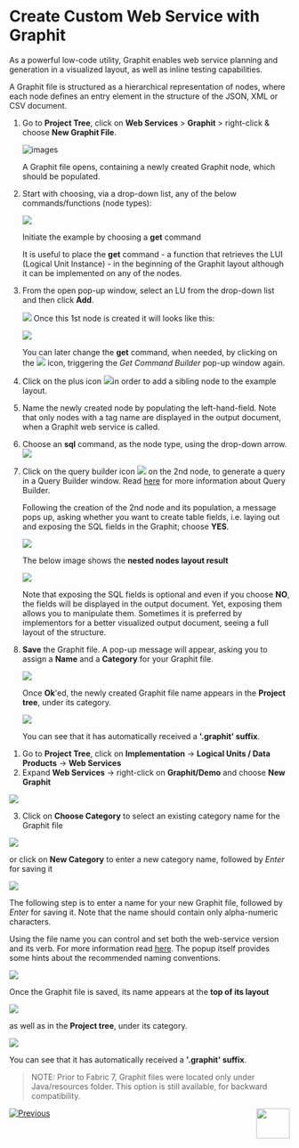 # Create Custom Web Service with Graphit

As a powerful low-code utility, Graphit enables web service planning and generation in a visualized layout, as well as inline testing  capabilities.

A Graphit file is structured as a hierarchical representation of nodes, where each node defines an entry element in the structure of the JSON, XML or CSV document. 

<studio>

1. Go to **Project Tree**, click on **Web Services** > **Graphit** > right-click & choose **New Graphit File**. 

    ![images](17_Graphit/images/new_graphit_file_studio_bigger.png)

    A Graphit file opens, containing a newly created Graphit node, which should be populated.

2. Start with choosing, via a drop-down list, any of the below commands/functions (node types): 

    ![](17_Graphit/images/commands_functions_node_types.png)

    Initiate the example by choosing a **get** command

    It is useful to place the **get** command - a function that retrieves the LUI (Logical Unit Instance) - in the beginning of the Graphit layout although it can be implemented on any of the nodes. 

3. From the open pop-up window, select an LU from the drop-down list and then click **Add**.

     ![](17_Graphit/images/get_command_builder_add_bigger.png)
    Once this 1st node is created it will looks like this:

    ![](17_Graphit/images/first_graphit_node.png)

    You can later change the **get** command, when needed, by clicking on the ![](17_Graphit/images/selection.png) icon, triggering the *Get Command Builder* pop-up window again.


4. Click on the plus icon ![](17_Graphit/images/add_sibling.png)in order to add a sibling node to the example layout.

5. Name the newly created node by populating the left-hand-field.
    Note that only nodes with a tag name are displayed in the output document, when a Graphit web service is called.

6. Choose an **sql** command, as the node type, using the drop-down arrow. ![](17_Graphit/images/populate_second_node.png)

7. Click on the query builder icon ![](17_Graphit/images/db-icon.png) on the 2nd node, to generate a query in a Query Builder window.
    Read [here](https://support.k2view.com/Academy/articles/11_query_builder/01_query_builder_overview.html) for more information about Query Builder.

    Following the creation of the 2nd node and its population, a message pops up, asking whether you want to create table fields, i.e. laying out and exposing the SQL fields in the Graphit; choose **YES**.

    ![](17_Graphit/images/create_table_fields_message.png)


    The below image shows the **nested nodes layout result** 
    
    ![](17_Graphit/images/new_graphit_example.png)
    
    Note that exposing the SQL fields is optional and even if you choose **NO**, the fields will be displayed in the output document. Yet, exposing them allows you to manipulate them. Sometimes it is preferred by implementors for a better visualized output document, seeing a full layout of the structure.

8. **Save** the Graphit file. A pop-up message will appear, asking you to assign a **Name** and a **Category** for your Graphit file.

    ![](17_Graphit/images/new_item_name_and_category.png)

    Once **Ok**'ed, the newly created Graphit file name appears in the **Project tree**, under its category.

    ![](17_Graphit/images/project_tree_incl_graphit_file_name.png)

    You can see that it has automatically received a **'.graphit' suffix**.

</studio>

<web>

1. Go to **Project Tree**, click on **Implementation** -> **Logical Units / Data Products** -> **Web Services**
2. Expand **Web Services** -> right-click on **Graphit/Demo** and choose **New Graphit**

![](17_Graphit/images/web_choose_new_graphit.png)



3. Click on **Choose Category** to select an existing category name for the Graphit file

![](17_Graphit/images/web_choose_category.png)

or click on **New Category** to enter a new category name, followed by *Enter* for saving it

![](17_Graphit/images/web_enter_new_category.png)

The following step is to enter a name for your new Graphit file, followed by *Enter* for saving it. Note that the name should contain only alpha-numeric characters.

Using the file name you can control and set both the web-service version and its verb. For more information read [here](09_custom_ws_properties.md#Graphit). The popup itself provides some hints about the recommended naming conventions.

![](17_Graphit/images/web_enter_new_graphit_name.png)



Once the Graphit file is saved, its name appears at the **top of its layout**

![](17_Graphit/images/web_newly_created_customer.graphit_file.png)



as well as in the **Project tree**, under its category.

![](17_Graphit/images/web_category_and_name_of_graphit_inside_project_tree.png)



You can see that it has automatically received a **'.graphit' suffix**.



</web>

> NOTE: Prior to  Fabric 7, Graphit files were located only under Java/resources folder. This option is still available, for backward compatibility.





[![Previous](/articles/17_Graphit/images/Previous.png)](/articles/15_web_services_and_graphit/05_custom_ws.md)[<img align="right" width="60" height="54" src="/articles/17_Graphit/images/Next.png">](/articles/15_web_services_and_graphit/17_Graphit/07_custom_ws_create_java_ws.md)

